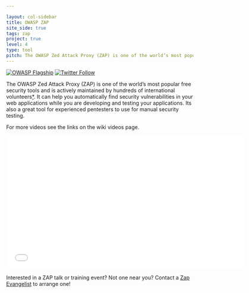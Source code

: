 ```yaml
---

layout: col-sidebar
title: OWASP ZAP
site_side: true
tags: zap
project: true
level: 4
type: tool
pitch: The OWASP Zed Attack Proxy (ZAP) is one of the world’s most popular free security tools and is actively maintained by hundreds of international volunteers. Great for pentesters, devs, QA, and CI/CD integration. 
---
```

<!-- rebuild 40 -->

[![OWASP Flagship](https://img.shields.io/badge/owasp-flagship%20project-48A646.svg)](https://www2.owasp.org/projects#flagships)
[![Twitter Follow](https://img.shields.io/twitter/follow/zaproxy?style=social)](https://twitter.com/zaproxy)

The OWASP Zed Attack Proxy (ZAP) is one of the world’s most popular free security tools and is actively maintained by hundreds of international volunteers[*](https://github.com/zaproxy/zaproxy#justification). It can help you automatically find security vulnerabilities in your web applications while you are developing and testing your applications. Its also a great tool for experienced pentesters to use for manual security testing.

For more videos see the links on the wiki videos page.

  <div class="video-container">
    <iframe src="//www.youtube.com/embed/ztfgip-UhWw?" allowfullscreen="true" width="640" height="360" frameborder="0"></iframe>
  </div>
  
Interested in a ZAP talk or training event? Not one near you? Contact a [Zap Evangelist](https://github.com/zaproxy/zaproxy/wiki/ZapEvangelists) to arrange one!


